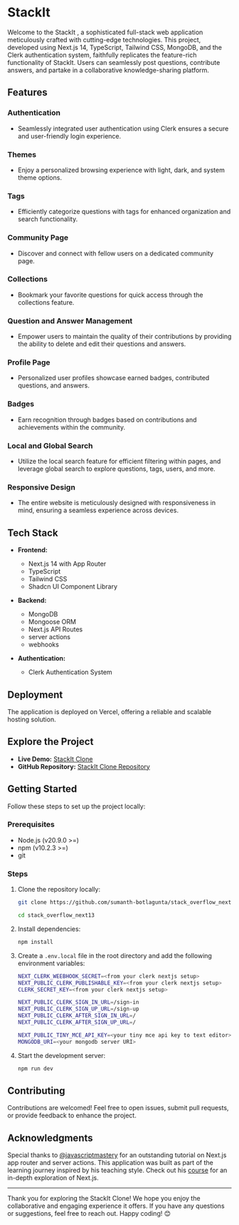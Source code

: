 # StackIt 
Welcome to the StackIt , a sophisticated full-stack web application meticulously crafted with cutting-edge technologies. This project, developed using Next.js 14, TypeScript, Tailwind CSS, MongoDB, and the Clerk authentication system, faithfully replicates the feature-rich functionality of StackIt. Users can seamlessly post questions, contribute answers, and partake in a collaborative knowledge-sharing platform.



## Features

### Authentication
- Seamlessly integrated user authentication using Clerk ensures a secure and user-friendly login experience.

### Themes
- Enjoy a personalized browsing experience with light, dark, and system theme options.

### Tags
- Efficiently categorize questions with tags for enhanced organization and search functionality.

### Community Page
- Discover and connect with fellow users on a dedicated community page.

### Collections
- Bookmark your favorite questions for quick access through the collections feature.

### Question and Answer Management
- Empower users to maintain the quality of their contributions by providing the ability to delete and edit their questions and answers.

### Profile Page
- Personalized user profiles showcase earned badges, contributed questions, and answers.

### Badges
- Earn recognition through badges based on contributions and achievements within the community.

### Local and Global Search
- Utilize the local search feature for efficient filtering within pages, and leverage global search to explore questions, tags, users, and more.

### Responsive Design
- The entire website is meticulously designed with responsiveness in mind, ensuring a seamless experience across devices.

## Tech Stack

- **Frontend:**
  - Next.js 14 with App Router 
  - TypeScript
  - Tailwind CSS
  - Shadcn UI Component Library

- **Backend:**
  - MongoDB
  - Mongoose ORM
  - Next.js API Routes
  - server actions
  - webhooks

- **Authentication:**
  - Clerk Authentication System

## Deployment

The application is deployed on Vercel, offering a reliable and scalable hosting solution.

## Explore the Project

- **Live Demo:** [StackIt Clone](https://stack-overflow-jet.vercel.app/)
- **GitHub Repository:** [StackIt Clone Repository](https://github.com/sumanth-botlagunta/stack_overflow_next13)

## Getting Started

Follow these steps to set up the project locally:

### Prerequisites
  - Node.js (v20.9.0 >=)
  - npm (v10.2.3 >=)
  - git

### Steps

1. Clone the repository locally:
    ```bash
    git clone https://github.com/sumanth-botlagunta/stack_overflow_next13

    cd stack_overflow_next13
    ```

2. Install dependencies:
    ```bash
    npm install
    ```

3. Create a `.env.local` file in the root directory and add the following environment variables:
    ```bash
    NEXT_CLERK_WEEBHOOK_SECRET=<from your clerk nextjs setup>
    NEXT_PUBLIC_CLERK_PUBLISHABLE_KEY=<from your clerk nextjs setup>
    CLERK_SECRET_KEY=<from your clerk nextjs setup>

    NEXT_PUBLIC_CLERK_SIGN_IN_URL=/sign-in
    NEXT_PUBLIC_CLERK_SIGN_UP_URL=/sign-up
    NEXT_PUBLIC_CLERK_AFTER_SIGN_IN_URL=/
    NEXT_PUBLIC_CLERK_AFTER_SIGN_UP_URL=/

    NEXT_PUBLIC_TINY_MCE_API_KEY=<your tiny mce api key to text editor>
    MONGODB_URI=<your mongodb server URI>
    ```

4. Start the development server:
    ```bash
    npm run dev
    ```

## Contributing

Contributions are welcomed! Feel free to open issues, submit pull requests, or provide feedback to enhance the project.

## Acknowledgments

Special thanks to [@javascriptmastery](https://www.youtube.com/@javascriptmastery) for an outstanding tutorial on Next.js app router and server actions. This application was built as part of the learning journey inspired by his teaching style. Check out his [course](https://www.jsmastery.pro/ultimate-next-course) for an in-depth exploration of Next.js.

---

Thank you for exploring the StackIt Clone! We hope you enjoy the collaborative and engaging experience it offers. If you have any questions or suggestions, feel free to reach out. Happy coding! 😊
